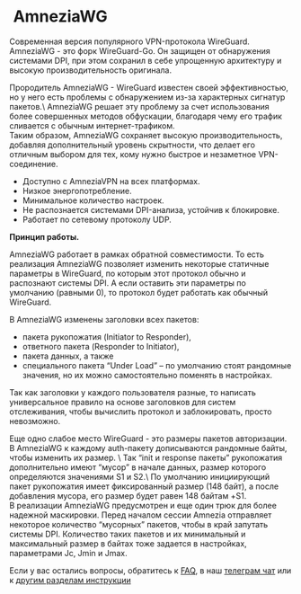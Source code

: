 
#  AmneziaWG

Современная версия популярного VPN-протокола WireGuard. 
AmneziaWG - это форк WireGuard-Go. Он защищен от обнаружения системами DPI, при этом сохранил в себе упрощенную архитектуру и высокую производительность оригинала.

Прородитель AmneziaWG - WireGuard известен своей эффективностью, но у него есть проблемы с обнаружением из-за характерных сигнатур пакетов.\ 
AmneziaWG решает эту проблему за счет использования более совершенных методов обфускации, благодаря чему его трафик сливается с обычным интернет-трафиком. \
Таким образом, AmneziaWG сохраняет высокую производительность, добавляя дополнительный уровень скрытности, что делает его отличным выбором для тех, кому нужно быстрое и незаметное VPN-соединение.

- Доступно с AmneziaVPN на всех платформах. 
- Низкое энергопотребление. 
- Минимальное количество настроек. 
- Не распознается системами DPI-анализа, устойчив к блокировке. 
- Работает по сетевому протоколу UDP.

**Принцип работы.**

AmneziaWG работает в рамках обратной совместимости. То есть реализация AmneziaWG позволяет изменить некоторые статичные параметры в WireGuard, по которым этот протокол обычно и распознают системы DPI. А если оставить эти параметры по умолчанию (равными 0), то протокол будет работать как обычный WireGuard.

В AmneziaWG изменены заголовки всех пакетов: 
- пакета рукопожатия (Initiator to Responder), 
- ответного пакета (Responder to Initiator), 
- пакета данных, а также 
- специального пакета “Under Load” – по умолчанию стоят рандомные значения, но их можно самостоятельно поменять в настройках.

Так как заголовки у каждого пользователя разные, то написать универсальное правило на основе заголовков для систем отслеживания, чтобы вычислить протокол и заблокировать, просто невозможно. 

Еще одно слабое место WireGuard - это размеры пакетов авторизации. \
В AmneziaWG к каждому auth-пакету дописываются рандомные байты, чтобы изменить их размер. \ 
Так “init и response пакеты” рукопожатия дополнительно имеют “мусор” в начале данных, размер которого определяются значениями S1 и S2.\ 
По умолчанию инициирующий пакет рукопожатия имеет фиксированный размер (148 байт), а после добавления мусора, его размер будет равен 148 байтам +S1. \
В реализации AmneziaWG предусмотрен и еще один трюк для более надежной маскировки. Перед началом сессии Amnezia отправляет некоторое количество “мусорных” пакетов, чтобы в край запутать системы DPI. Количество таких пакетов и их минимальный и максимальный размер в байтах тоже задается в настройках, параметрами Jc, Jmin и Jmax.


Если у вас остались вопросы, обратитесь к [FAQ], в наш [телеграм чат] или к [другим разделам инструкции]

[amnezia-site-ext-link]: https://amnezia-web-nx1r.vercel.app
[about-int-link]: /about
[FAQ]: ../faq 
[телеграм чат]: https://t.me/amnezia_vpn
[другим разделам инструкции]:  ../instructions





















